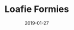 ---
title: "Loafie Formies"
date: 2019-01-27
unity_dir: loafie-formies
categories:
  - General
tags:
  - test
---